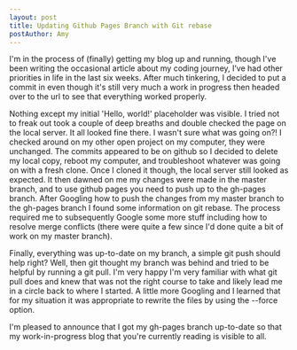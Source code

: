 ```yaml
---
layout: post
title: Updating Github Pages Branch with Git rebase
postAuthor: Amy
---
```

I'm in the process of (finally) getting my blog up and running, though I've been writing the occasional article about my coding journey, I’ve had other priorities in life in the last six weeks. After much tinkering, I decided to put a commit in even though it's still very much a work in progress then headed over to the url to see that everything worked properly.

Nothing except my initial 'Hello, world!' placeholder was visible. I tried not to freak out took a couple of deep breaths and double checked the page on the local server. It all looked fine there. I wasn't sure what was going on?! I checked around on my other open project on my computer, they were unchanged. The commits appeared to be on github so I decided to delete my local copy, reboot my computer, and troubleshoot whatever was going on with a fresh clone. Once I cloned it though, the local server still looked as expected. It then dawned on me my changes were made in the master branch, and to use github pages you need to push up to the gh-pages branch. After Googling how to push the changes from my master branch to the gh-pages branch I found some information on git rebase. The process required me to subsequently Google some more stuff including how to resolve merge conflicts (there were quite a few since I'd done quite a bit of work on my master branch). 

Finally, everything was up-to-date on my branch, a simple git push should help right? Well, then git thought my branch was behind and tried to be helpful by running a git pull. I'm very happy I'm very familiar with what git pull does and knew that was not the right course to take and likely lead me in a circle back to where I started. A little more Googling and I learned that for my situation it was appropriate to rewrite the files by using the --force option. 

I'm pleased to announce that I got my gh-pages branch up-to-date so that my work-in-progress blog that you're currently reading is visible to all. 
